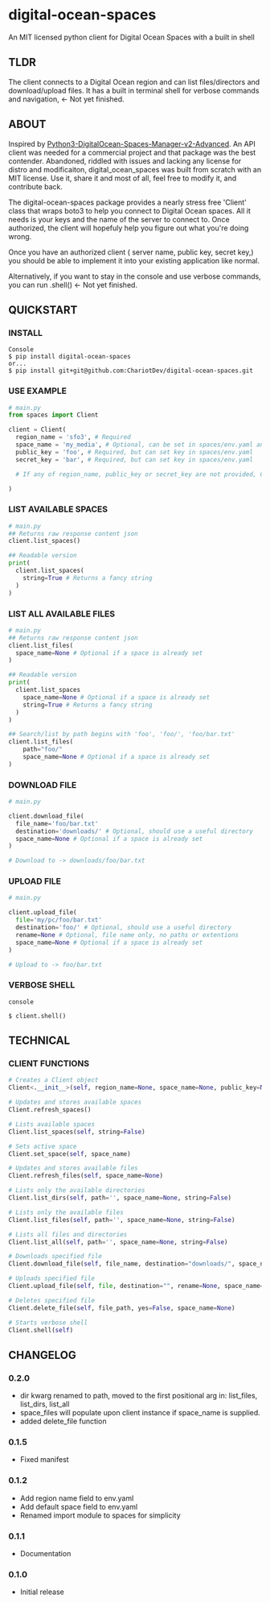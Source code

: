 # digital-ocean-spaces
An MIT licensed python client for Digital Ocean Spaces with a built in shell

## TLDR
The client connects to a Digital Ocean region and can list files/directors and download/upload files.
It has a built in terminal shell for verbose commands and navigation, <- Not yet finished.

## ABOUT
Inspired by [Python3-DigitalOcean-Spaces-Manager-v2-Advanced](https://github.com/Mashoud123/Python3-DigitalOcean-Spaces-Manager-v2-Advanced). An API client was needed for a commercial project and that package was the best contender. Abandoned, riddled with issues and lacking any license for distro and modificaiton, digital_ocean_spaces was built from scratch with an MIT license. Use it, share it and most of all, feel free to modify it, and contribute back.

The digital-ocean-spaces package provides a nearly stress free 'Client' class that wraps boto3 to help you connect to Digital Ocean spaces. All it needs is your keys and the name of the server to connect to. Once authorized, the client will hopefuly help you figure out what you're doing wrong.

Once you have an authorized client ( server name, public key, secret key,) you should be able to implement it into your existing application like normal.

Alternatively, if you want to stay in the console and use verbose commands, you can run <Client>.shell() <- Not yet finished.
                                                                                                            
## QUICKSTART

### INSTALL
```console
Console
$ pip install digital-ocean-spaces
or...
$ pip install git+git@github.com:ChariotDev/digital-ocean-spaces.git
```

### USE EXAMPLE
```py
# main.py
from spaces import Client

client = Client(
  region_name = 'sfo3', # Required
  space_name = 'my_media', # Optional, can be set in spaces/env.yaml and/or be updated with <client>.set_space(space_name)
  public_key = 'foo', # Required, but can set key in spaces/env.yaml                                                                         
  secret_key = 'bar', # Required, but can set key in spaces/env.yaml

  # If any of region_name, public_key or secret_key are not provided, Client will override all values with env.yaml values.

)
```

### LIST AVAILABLE SPACES
```py
# main.py
## Returns raw response content json
client.list_spaces()

## Readable version
print(
  client.list_spaces(
    string=True # Returns a fancy string
  )
)
```

### LIST ALL AVAILABLE FILES
```py
# main.py
## Returns raw response content json
client.list_files(
  space_name=None # Optional if a space is already set
)

## Readable version
print(
  client.list_spaces
    space_name=None # Optional if a space is already set
    string=True # Returns a fancy string
  )
)

## Search/list by path begins with 'foo', 'foo/', 'foo/bar.txt'
client.list_files(
    path="foo/"
    space_name=None # Optional if a space is already set
)

```

### DOWNLOAD FILE
```py
# main.py

client.download_file(
  file_name='foo/bar.txt'
  destination='downloads/' # Optional, should use a useful directory
  space_name=None # Optional if a space is already set
)

# Download to -> downloads/foo/bar.txt

```

### UPLOAD FILE
```py
# main.py

client.upload_file(
  file='my/pc/foo/bar.txt'
  destination='foo/' # Optional, should use a useful directory
  rename=None # Optional, file name only, no paths or extentions
  space_name=None # Optional if a space is already set
)

# Upload to -> foo/bar.txt
```

### VERBOSE SHELL

```console
console

$ client.shell()
```

## TECHNICAL

### CLIENT FUNCTIONS

```py
# Creates a Client object
Client<.__init__>(self, region_name=None, space_name=None, public_key=None, secret_key=None)
```

```py
# Updates and stores available spaces
Client.refresh_spaces()
```
```py
# Lists available spaces
Client.list_spaces(self, string=False)
```
```py
# Sets active space
Client.set_space(self, space_name)
```
```py
# Updates and stores available files
Client.refresh_files(self, space_name=None)
```
```py
# Lists only the available directories
Client.list_dirs(self, path='', space_name=None, string=False)
```
```py
# Lists only the available files
Client.list_files(self, path='', space_name=None, string=False)
```
```py
# Lists all files and directories
Client.list_all(self, path='', space_name=None, string=False)
```
```py
# Downloads specified file
Client.download_file(self, file_name, destination="downloads/", space_name=None)
```
```py
# Uploads specified file
Client.upload_file(self, file, destination="", rename=None, space_name=None)
```
```py
# Deletes specified file
Client.delete_file(self, file_path, yes=False, space_name=None)
```
```py
# Starts verbose shell
Client.shell(self)
```

## CHANGELOG

### 0.2.0
- dir kwarg renamed to path, moved to the first positional arg in: list_files, list_dirs, list_all
- space_files will populate upon client instance if space_name is supplied.
- added delete_file function

### 0.1.5
- Fixed manifest

### 0.1.2
- Add region name field to env.yaml
- Add default space field to env.yaml
- Renamed import module to spaces for simplicity

### 0.1.1
- Documentation

### 0.1.0
- Initial release

